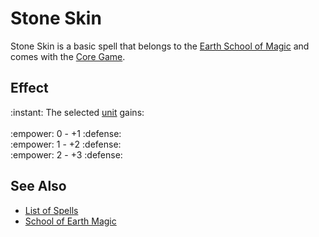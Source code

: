 # Stone Skin

Stone Skin is a basic spell that belongs to the [Earth School of Magic](school_of_earth_magic.md) and comes with the [Core Game](../content.md).


## Effect

:instant: The selected [unit](../units.md) gains:<br><br>:empower: 0 - +1 :defense:<br>:empower: 1 - +2 :defense:<br>:empower: 2 - +3 :defense:


## See Also

- [List of Spells](../spells.md)
- [School of Earth Magic](school_of_earth_magic.md)
